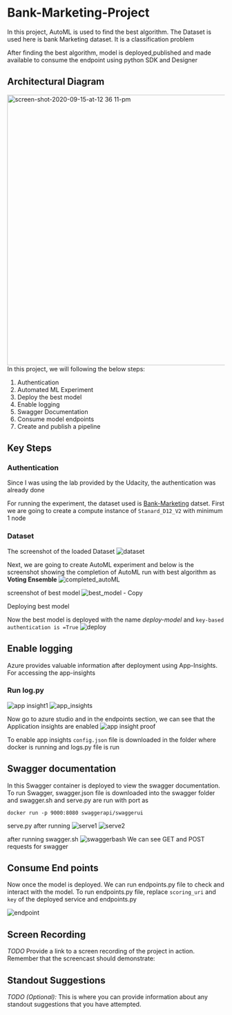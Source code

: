 


# Bank-Marketing-Project 
In this project, AutoML is used to find the best algorithm. The Dataset is used here is bank Marketing dataset. It is a classification problem 

After finding the best algorithm, model is deployed,published and made available to consume the endpoint using python SDK and Designer 

## Architectural Diagram
<img width="626" alt="screen-shot-2020-09-15-at-12 36 11-pm" src="https://user-images.githubusercontent.com/51949018/115059405-24bd3f80-9f04-11eb-8cf3-f0c66ee837af.png">
In this project, we will following the below steps:

1. Authentication
2. Automated ML Experiment
3. Deploy the best model
4. Enable logging
5. Swagger Documentation
6. Consume model endpoints
7. Create and publish a pipeline


## Key Steps
### Authentication

Since I was using the lab provided by the Udacity, the authentication was already done

For running the experiment, the dataset used is [Bank-Marketing](https://automlsamplenotebookdata.blob.core.windows.net/automl-sample-notebook-data/bankmarketing_train.csv) datset. First we are going to create a compute instance of `Stanard_D12_V2` with minimum 1 node

### Dataset 
The screenshot of the loaded Dataset
![dataset](https://user-images.githubusercontent.com/51949018/115060639-bd07f400-9f05-11eb-8d1f-435385aad509.png)

Next, we are going to create AutoML experiment and below is the screenshot showing the completion of AutoML run with best algorithm as **Voting Ensemble** 
![completed_autoML](https://user-images.githubusercontent.com/51949018/115062126-a06cbb80-9f07-11eb-9797-29fee3e06087.png)

screenshot of best model 
![best_model - Copy](https://user-images.githubusercontent.com/51949018/115062293-d27e1d80-9f07-11eb-9a19-3eede017f0a6.png)

Deploying best model 

Now the best model is deployed with the name *deploy-model* and `key-based authentication is =True`
![deploy](https://user-images.githubusercontent.com/51949018/115062477-01948f00-9f08-11eb-95e5-8b2944e3f269.png)

## Enable logging 
Azure provides valuable information after deployment using App-Insights. For accessing the app-insights 

### Run log.py 
![app insight1](https://user-images.githubusercontent.com/51949018/115063130-cba3da80-9f08-11eb-9506-2dffe11e4efa.png)
![app_insights](https://user-images.githubusercontent.com/51949018/115063140-cf376180-9f08-11eb-9f42-c1edb1cc2815.png)

Now go to azure studio and in the endpoints section, we can see that the Application insights are enabled
![app insight proof](https://user-images.githubusercontent.com/51949018/115063403-25a4a000-9f09-11eb-8ce4-fab6ed77917b.png)

To enable app insights `config.json` file is downloaded in the folder where docker is running and logs.py file is run 

## Swagger documentation 
In this Swagger container is deployed to view the swagger documentation. To run Swagger, swagger.json file is downloaded into the swagger folder and swagger.sh and serve.py are run with port as 

` docker run -p 9000:8080 swaggerapi/swaggerui `

serve.py after running
![serve1](https://user-images.githubusercontent.com/51949018/115064166-3bff2b80-9f0a-11eb-95ac-2516afc3775e.png)
![serve2](https://user-images.githubusercontent.com/51949018/115064172-3e618580-9f0a-11eb-9f26-c0e4a15822b4.png)

after running swagger.sh 
![swaggerbash](https://user-images.githubusercontent.com/51949018/115064633-c9428000-9f0a-11eb-9cc4-a4a51feb48a6.png)
We can see GET and POST requests for swagger

## Consume End points
Now once the model is deployed. We can run endpoints.py file to check and interact with the model. To run endpoints.py file, replace `scoring_uri` and `key` of the deployed service and endpoints.py 

![endpoint](https://user-images.githubusercontent.com/51949018/115065202-787f5700-9f0b-11eb-8632-953ccd90654e.png)







## Screen Recording
*TODO* Provide a link to a screen recording of the project in action. Remember that the screencast should demonstrate:

## Standout Suggestions
*TODO (Optional):* This is where you can provide information about any standout suggestions that you have attempted.
